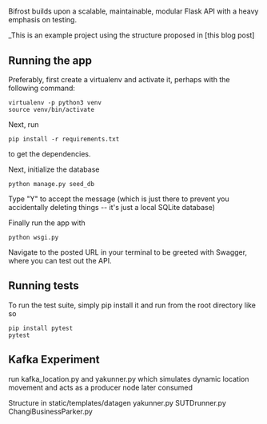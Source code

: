 # 

Bifrost builds upon a scalable, maintainable, modular Flask API with a heavy emphasis on testing.

_This is an example project using the structure proposed in [this blog post]


## Running the app

Preferably, first create a virtualenv and activate it, perhaps with the following command:

```
virtualenv -p python3 venv
source venv/bin/activate
```

Next, run

```
pip install -r requirements.txt
```

to get the dependencies.

Next, initialize the database

```
python manage.py seed_db
```

Type "Y" to accept the message (which is just there to prevent you accidentally deleting things -- it's just a local SQLite database)

Finally run the app with

```
python wsgi.py
```

Navigate to the posted URL in your terminal to be greeted with Swagger, where you can test out the API.





## Running tests

To run the test suite, simply pip install it and run from the root directory like so

```
pip install pytest
pytest
```

## Kafka Experiment 

run kafka_location.py and yakunner.py which simulates dynamic location movement and acts as a producer node later consumed 

Structure  in static/templates/datagen
yakunner.py SUTDrunner.py ChangiBusinessParker.py
